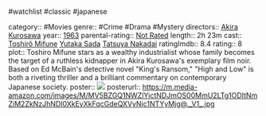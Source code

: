 #watchlist #classic #japanese

category:: #Movies
genre:: #Crime #Drama #Mystery
directors:: [Akira Kurosawa](https://www.imdb.com/name/nm0000041/?ref_=tt_ov_dr)
year:: [1963](https://www.imdb.com/title/tt0057565/releaseinfo?ref_=tt_ov_rdat)
parental-rating:: [Not Rated](https://www.imdb.com/title/tt0057565/parentalguide/certificates?ref_=tt_ov_pg)
length:: 2h 23m
cast:: [Toshirô Mifune](https://www.imdb.com/name/nm0001536/?ref_=tt_ov_st) [Yutaka Sada](https://www.imdb.com/name/nm0755403/?ref_=tt_ov_st) [Tatsuya Nakadai](https://www.imdb.com/name/nm0619938/?ref_=tt_ov_st)
ratingImdb:: 8.4
rating:: 8
plot:: Toshiro Mifune stars as a wealthy industrialist whose family becomes the target of a ruthless kidnapper in Akira Kurosawa's exemplary film noir. Based on Ed McBain's detective novel "King's Ransom," "High and Low" is both a riveting thriller and a brilliant commentary on contemporary Japanese society.
poster:: [![](https://m.media-amazon.com/images/M/MV5BZGQ1NWZlYjctNDJmOS00MmU2LTg1ODItNmZiM2ZkNzJhNDI0XkEyXkFqcGdeQXVyNjc1NTYyMjg@._V1_.jpg)](https://www.imdb.com/title/tt0057565/?ref_=fn_al_tt_1)
posterurl:: https://m.media-amazon.com/images/M/MV5BZGQ1NWZlYjctNDJmOS00MmU2LTg1ODItNmZiM2ZkNzJhNDI0XkEyXkFqcGdeQXVyNjc1NTYyMjg@._V1_.jpg
